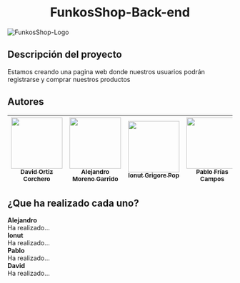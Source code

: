 <h1 align="center"> FunkosShop-Back-end </h1>

![FunkosShop-Logo](https://github.com/DavidOrtizz/ProyectoConFlask/assets/116579416/75abfc47-f06e-4bc5-9aeb-d0ece8d78d99)

## Descripción del proyecto
Estamos creando una pagina web donde nuestros usuarios podrán registrarse y comprar nuestros productos 

## Autores

| [<img src="https://github.com/DavidOrtizz/ProyectoConFlask/assets/116579416/c7c718ff-d09c-40ee-a00c-638b2a3bca10" width=115><br><sub>David Ortiz Corchero</sub>](https://github.com/DavidOrtizz) |  [<img src="https://github.com/DavidOrtizz/ProyectoConFlask/assets/116579416/d882a8f4-fb83-4082-88ae-6cd7bbc11531" width=115><br><sub>Alejandro Moreno Garrido</sub>](https://github.com/AMorGar) |  [<img src="https://github.com/DavidOrtizz/ProyectoConFlask/assets/116579416/ae31b535-a8f9-4d60-8e22-4ca2df539bad" width=115><br><sub>Ionut Grigore Pop</sub>](https://github.com/popionut) | [<img src="https://github.com/DavidOrtizz/ProyectoConFlask/assets/116579416/c4182359-f246-4c71-bd65-324adc6d1411" width=115><br><sub>Pablo Frías Campos</sub>](https://github.com/PabloFriasCampos) |
| :---: | :---: | :---: |:---: |

## ¿Que ha realizado cada uno?
**Alejandro** <br>
Ha realizado...
<br>
**Ionut** <br>
Ha realizado...
<br>
**Pablo** <br>
Ha realizado...
<br>
**David** <br>
Ha realizado...
<br>
